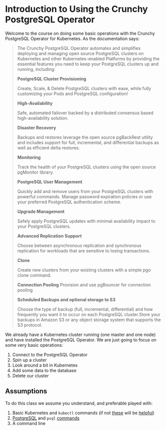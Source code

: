 # Introduction to Using the Crunchy PostgreSQL Operator

Welcome to the course on doing some basic operations with the Crunchy PostgreSQL Operator for Kubernetes. As the documentation says:  

>The Crunchy PostgreSQL Operator automates and simplifies deploying and managing open source PostgreSQL clusters on Kubernetes and other Kubernetes-enabled Platforms by providing the essential features you need to keep your PostgreSQL clusters up and running, including:
>
>**PostgreSQL Cluster Provisioning**
>
>Create, Scale, & Delete PostgreSQL clusters with ease, while fully customizing your Pods and PostgreSQL configuration!
>
>**High-Availability**
>
>  Safe, automated failover backed by a distributed consensus based high-availability solution. 
>
>**Disaster Recovery**
>
>Backups and restores leverage the open source pgBackRest utility and includes support for full, incremental, and differential backups as well as efficient delta restores. 
>
>**Monitoring**
>
>Track the health of your PostgreSQL clusters using the open source pgMonitor library.
>
>**PostgreSQL User Management**
>
>Quickly add and remove users from your PostgreSQL clusters with powerful commands. Manage password expiration policies or use your preferred PostgreSQL authentication scheme.
>
>**Upgrade Management**
>
>Safely apply PostgreSQL updates with minimal availability impact to your PostgreSQL clusters.
>
>**Advanced Replication Support**
>
>Choose between asynchronous replication and synchronous replication for workloads that are sensitive to losing transactions.
>
>**Clone**
>
>Create new clusters from your existing clusters with a simple pgo clone command.
>
>**Connection Pooling**
Provision and use pgBouncer for connection pooling
>
>**Scheduled Backups and optional storage to S3**
>
> Choose the type of backup (full, incremental, differential) and how frequently you want it to occur on each PostgreSQL cluster.Store your backups in Amazon S3 or any object storage system that supports the S3 protocol.

 
We already have a Kubernetes cluster running (one master and one node) and have installed the PostgreSQL Operator. We are just going to focus on some very basic operations: 

1. Connect to the PostgreSQL Operator
1. Spin up a cluster
1. Look around a bit in Kubernetes
1. Add some data to the database
1. Delete our cluster

## Assumptions

To do this class we assume you understand, and preferable played with:

1. Basic Kubernetes and `kubectl` commands (if not [these](https://kubernetes.io/docs/concepts/) will be [helpful](https://kubernetes.io/docs/reference/kubectl/cheatsheet/))
1. [PostgreSQL](https://www.postgresql.org/docs/12/tutorial.html) and `psql` [commands](https://learn.crunchydata.com/postgresql-devel/courses/basics/)
1. A command line